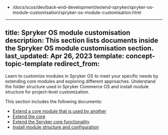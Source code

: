   - /docs/scos/dev/back-end-development/extend-spryker/spryker-os-module-customisation/spryker-os-module-customisation.html
---
title: Spryker OS module customisation
description: This section lists documents inside the Spryker OS module customisation section.
last_updated: Apr 26, 2023
template: concept-topic-template
redirect_from:
---

Learn to customize modules in Spryker OS to meet your specific needs by extending core modules and exploring different approaches. Understand the folder structure used in Spryker Commerce OS and install module structure for project-level customization.

This section includes the following documents:
* [Extend a core module that is used by another](/docs/scos/dev/back-end-development/extend-spryker/spryker-os-module-customisation/extend-a-core-module-that-is-used-by-another.html)
* [Extend the core](/docs/scos/dev/back-end-development/extend-spryker/spryker-os-module-customisation/extend-the-core.html)
* [Extend the Spryker core functionality](/docs/scos/dev/back-end-development/extend-spryker/spryker-os-module-customisation/extend-the-spryker-core-functionality.html)
* [Install module structure and configuration](/docs/scos/dev/back-end-development/extend-spryker/spryker-os-module-customisation/install-module-structure-and-configuration.html)
